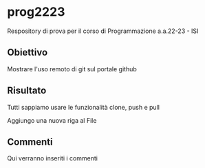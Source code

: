 # prog2223
Respository di prova per il corso di Programmazione a.a.22-23 - ISI

## Obiettivo

Mostrare l'uso remoto di git sul portale github

## Risultato

Tutti sappiamo usare le funzionalità clone, push e pull


Aggiungo una nuova riga al File


## Commenti

Qui verranno inseriti i commenti
